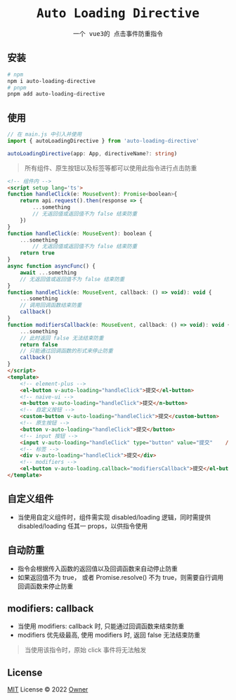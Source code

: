 <!--
 * @Author: lyu
 * @Date: 2022-08-10 16:57:21
-->
<h1 align="center"><samp>Auto Loading Directive</samp></h1>

<p align="center">
  <samp>一个 vue3的 点击事件防重指令</samp>
</p>

## 安装

```bash
# npm
npm i auto-loading-directive
# pnpm
pnpm add auto-loading-directive
```

## 使用

```ts
// 在 main.js 中引入并使用
import { autoLoadingDirective } from 'auto-loading-directive'

autoLoadingDirective(app: App, directiveName?: string)

```
> 所有组件、原生按钮以及标签等都可以使用此指令进行点击防重
```html
<!-- 组件内 -->
<script setup lang='ts'>
function handleClick(e: MouseEvent): Promise<boolean>{
	return api.request().then(response => {
		...something
		// 无返回值或返回值不为 false 结束防重
	})
}
function handleClick(e: MouseEvent): boolean {
	...something
		// 无返回值或返回值不为 false 结束防重
	return true
}
async function asyncFunc() {
	await ...something
	// 无返回值或返回值不为 false 结束防重
}
function handleClick(e: MouseEvent, callback: () => void): void {
	...something
	// 调用回调函数结束防重
	callback()
}
function modifiersCallback(e: MouseEvent, callback: () => void): void {
	...something
	// 此时返回 false 无法结束防重
	return false
	// 只能通过回调函数的形式来停止防重
	callback()
} 
</script>
<template>
	<!-- element-plus -->
	<el-button v-auto-loading="handleClick">提交</el-button>
	<!-- naive-ui -->
	<n-button v-auto-loading="handleClick">提交</n-button>
	<!-- 自定义按钮 -->
	<custom-button v-auto-loading="handleClick">提交</custom-button>
	<!-- 原生按钮 -->
	<button v-auto-loading="handleClick">提交</button>
	<!-- input 按钮 -->
	<input v-auto-loading="handleClick" type="button" value="提交"	/>
	<!-- 标签 -->
	<div v-auto-loading="handleClick">提交</div>
	<!-- modifiers -->
	<el-button v-auto-loading.callback="modifiersCallback">提交</el-button>
</template>
```
## 自定义组件
- 当使用自定义组件时，组件需实现 disabled/loading 逻辑，同时需提供 disabled/loading 任其一 props，以供指令使用

## 自动防重
- 指令会根据传入函数的返回值以及回调函数来自动停止防重
- 如果返回值不为 true， 或者 Promise.resolve() 不为 true，则需要自行调用回调函数来停止防重

## modifiers: callback
- 当使用 modifiers: callback 时, 只能通过回调函数来结束防重
- modifiers 优先级最高, 使用 modifiers 时, 返回 false 无法结束防重

> 当使用该指令时，原始 click 事件将无法触发
## License

[MIT](./LICENSE) License © 2022 [Owner](https://github.com/lx11573)